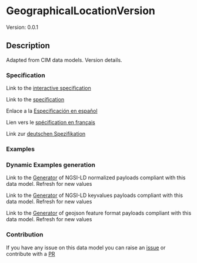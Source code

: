 # GeographicalLocationVersion
Version: 0.0.1

## Description 

Adapted from CIM data models. Version details.
### Specification

Link to the [interactive specification](https://swagger.lab.fiware.org/?url=https://raw.githubusercontent.com/smart-data-models/dataModel.EnergyCIM/master/GeographicalLocationVersion/swagger.yaml)

Link to the [specification](https://github.com/smart-data-models/dataModel.EnergyCIM/blob/master/GeographicalLocationVersion/doc/spec.md)

Enlace a la [Especificación en español](https://github.com/smart-data-models/dataModel.EnergyCIM/blob/master/GeographicalLocationVersion/doc/spec_ES.md)

Lien vers le [spécification en français](https://github.com/smart-data-models/dataModel.EnergyCIM/blob/master/GeographicalLocationVersion/doc/spec_FR.md)

Link zur [deutschen Spezifikation](https://github.com/smart-data-models/dataModel.EnergyCIM/blob/master/GeographicalLocationVersion/doc/spec_DE.md)
### Examples
### Dynamic Examples generation

Link to the [Generator](https://smartdatamodels.org/extra/ngsi-ld_generator.php?schemaUrl=https://raw.githubusercontent.com/smart-data-models/dataModel.EnergyCIM/master/GeographicalLocationVersion/schema.json&email=info@smartdatamodels.org) of NGSI-LD normalized payloads compliant with this data model. Refresh for new values

Link to the [Generator](https://smartdatamodels.org/extra/ngsi-ld_generator_keyvalues.php?schemaUrl=https://raw.githubusercontent.com/smart-data-models/dataModel.EnergyCIM/master/GeographicalLocationVersion/schema.json&email=info@smartdatamodels.org) of NGSI-LD keyvalues payloads compliant with this data model. Refresh for new values

Link to the [Generator](https://smartdatamodels.org/extra/geojson_features_generator_v1.0.php?schemaUrl=https://raw.githubusercontent.com/smart-data-models/dataModel.EnergyCIM/master/GeographicalLocationVersion/schema.json&email=info@smartdatamodels.org) of geojson feature format payloads compliant with this data model. Refresh for new values
### Contribution

 If you have any issue on this data model you can raise an [issue](https://github.com/smart-data-models/dataModel.EnergyCIM/issues)  or contribute with a [PR](https://github.com/smart-data-models/dataModel.EnergyCIM/pulls)